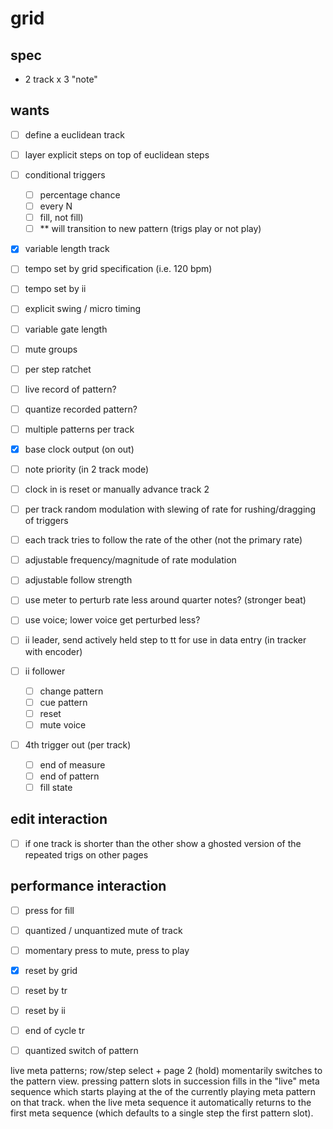 # grid

## spec

- 2 track x 3 "note"

## wants

- [ ] define a euclidean track
- [ ] layer explicit steps on top of euclidean steps
- [ ] conditional triggers
  - [ ] percentage chance
  - [ ] every N
  - [ ] fill, not fill)
  - [ ] ** will transition to new pattern (trigs play or not play)
- [x] variable length track
- [ ] tempo set by grid specification (i.e. 120 bpm)
- [ ] tempo set by ii
- [ ] explicit swing / micro timing
- [ ] variable gate length
- [ ] mute groups
- [ ] per step ratchet
- [ ] live record of pattern?
- [ ] quantize recorded pattern?
- [ ] multiple patterns per track
- [x] base clock output (on out)
- [ ] note priority (in 2 track mode)
- [ ] clock in is reset or manually advance track 2

- [ ] per track random modulation with slewing of rate for rushing/dragging of triggers
- [ ] each track tries to follow the rate of the other (not the primary rate)
- [ ] adjustable frequency/magnitude of rate modulation
- [ ] adjustable follow strength
- [ ] use meter to perturb rate less around quarter notes? (stronger beat)
- [ ] use voice; lower voice get perturbed less?

- [ ] ii leader, send actively held step to tt for use in data entry (in tracker with encoder)
- [ ] ii follower
  - [ ] change pattern
  - [ ] cue pattern
  - [ ] reset
  - [ ] mute voice

- [ ] 4th trigger out (per track)
  - [ ] end of measure
  - [ ] end of pattern
  - [ ] fill state

## edit interaction

- [ ] if one track is shorter than the other show a ghosted version of the
      repeated trigs on other pages
## performance interaction

- [ ] press for fill
- [ ] quantized / unquantized mute of track
- [ ] momentary press to mute, press to play
- [x] reset by grid
- [ ] reset by tr
- [ ] reset by ii
- [ ] end of cycle tr
- [ ] quantized switch of pattern


live meta patterns; row/step select + page 2 (hold) momentarily switches to the
pattern view. pressing pattern slots in succession fills in the "live" meta
sequence which starts playing at the of the currently playing meta pattern on
that track. when the live meta sequence it automatically returns to the first
meta sequence (which defaults to a single step the first pattern slot).